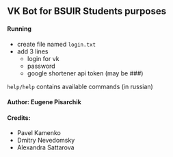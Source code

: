 ## VK Bot for BSUIR Students purposes

#### Running

* create file named ```login.txt```
* add 3 lines
    * login for vk
    * password
    * google shortener api token (may be ###)

```help/help``` contains available commands (in russian)

#### Author: Eugene Pisarchik

#### Credits:

- Pavel Kamenko
- Dmitry Nevedomsky
- Alexandra Sattarova
